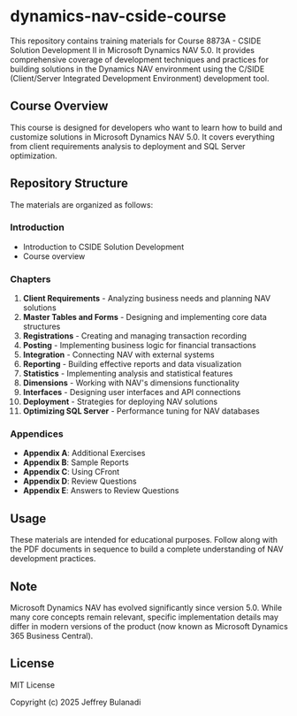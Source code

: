 # dynamics-nav-cside-course

This repository contains training materials for Course 8873A - CSIDE Solution Development II in Microsoft Dynamics NAV 5.0. It provides comprehensive coverage of development techniques and practices for building solutions in the Dynamics NAV environment using the C/SIDE (Client/Server Integrated Development Environment) development tool.

## Course Overview

This course is designed for developers who want to learn how to build and customize solutions in Microsoft Dynamics NAV 5.0. It covers everything from client requirements analysis to deployment and SQL Server optimization.

## Repository Structure

The materials are organized as follows:

### Introduction
- Introduction to CSIDE Solution Development
- Course overview

### Chapters
1. **Client Requirements** - Analyzing business needs and planning NAV solutions
2. **Master Tables and Forms** - Designing and implementing core data structures
3. **Registrations** - Creating and managing transaction recording
4. **Posting** - Implementing business logic for financial transactions
5. **Integration** - Connecting NAV with external systems
6. **Reporting** - Building effective reports and data visualization
7. **Statistics** - Implementing analysis and statistical features
8. **Dimensions** - Working with NAV's dimensions functionality
9. **Interfaces** - Designing user interfaces and API connections
10. **Deployment** - Strategies for deploying NAV solutions
11. **Optimizing SQL Server** - Performance tuning for NAV databases

### Appendices
- **Appendix A**: Additional Exercises
- **Appendix B**: Sample Reports
- **Appendix C**: Using CFront
- **Appendix D**: Review Questions
- **Appendix E**: Answers to Review Questions

## Usage

These materials are intended for educational purposes. Follow along with the PDF documents in sequence to build a complete understanding of NAV development practices.

## Note

Microsoft Dynamics NAV has evolved significantly since version 5.0. While many core concepts remain relevant, specific implementation details may differ in modern versions of the product (now known as Microsoft Dynamics 365 Business Central).

## License

MIT License

Copyright (c) 2025 Jeffrey Bulanadi